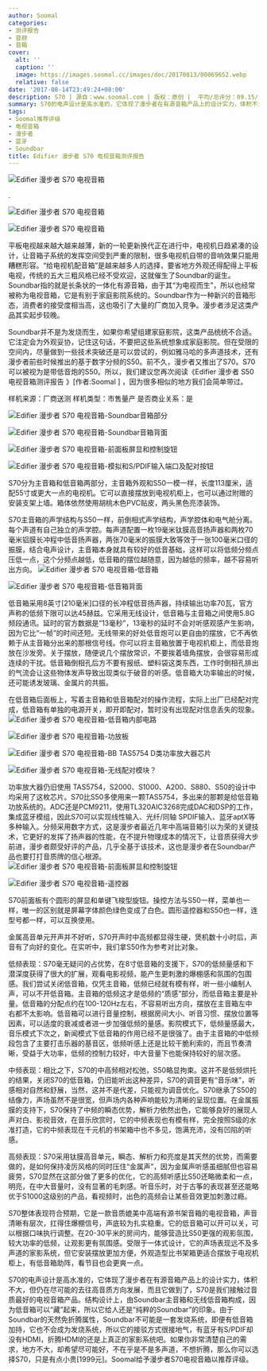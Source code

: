 ```yaml
---
author: Soomal
categories:
- 测评报告
- 音频
- 音箱
cover:
  alt: ''
  caption: ''
  image: https://images.soomal.cc/images/doc/20170813/00069652.webp
  relative: false
date: '2017-08-14T23:49:24+08:00'
description: S70 | 源自：www.soomal.com | 版权：原创 |  平均/总评分：09.15/375
summary: S70的电声设计是高水准的，它体现了漫步者在有源音箱产品上的设计实力，体积不大，但仍在尽可能的去往高音质方向发展，而且它做到了，S70是我们接触过音质最好的电视音箱产品。
tags:
- Soomal推荐评级
- 电视音箱
- 漫步者
- 蓝牙
- Soundbar
title: Edifier 漫步者 S70 电视音箱测评报告
---
```


![Edifier 漫步者 S70 电视音箱](https://images.soomal.cc/images/doc/20170813/00069652.webp)

.



![Edifier 漫步者 S70 电视音箱](https://images.soomal.cc/images/doc/20170801/00069343_01.webp)



![Edifier 漫步者 S70 电视音箱](https://images.soomal.cc/images/doc/20170801/00069344_01.webp)



平板电视越来越大越来越薄，新的一轮更新换代正在进行中，电视机日趋紧凑的设计，让音箱子系统的发挥空间受到严重的限制，很多电视机自带的音响效果只能用糟糕形容。“给电视机配音箱”是越来越多人的选择，要省地方外观还得配得上平板电视，传统的五大三粗风格已经不受欢迎，这就催生了Soundbar的诞生。Soundbar指的就是长条状的一体化有源音箱，由于其“为电视而生”，所以也经常被称为电视音箱，它是有别于家庭影院系统的。Soundbar作为一种新兴的音箱形态，消费者的接受度相当高，这也吸引了大量的厂商加入竞争。漫步者涉足这类产品其实起步较晚。

Soundbar并不是为发烧而生，如果你希望组建家庭影院，这类产品统统不合适。它注定会为外观妥协，记住这句话，不要把这些系统想象成家庭影院。但在受限的空间内，尽量做到一些技术突破还是可以尝试的，例如雅马哈的多声道技术，还有漫步者前些时候推出的基于数字分频的S50。前不久，漫步者又推出了S70。S70可以被视为是带低音炮的S50。所以，我们建议您再次阅读《Edifier 漫步者 S50 电视音箱测评报告 》[作者:Soomal ]
，因为很多相似的地方我们会简单带过。

样机来源：厂商送测
样机类型：市售量产
是否商业关系：是

![Edifier 漫步者 S70 电视音箱-Soundbar音箱部分](https://images.soomal.cc/images/doc/20170801/00069350_01.webp)




![Edifier 漫步者 S70 电视音箱-Soundbar音箱背面](https://images.soomal.cc/images/doc/20170801/00069351_01.webp)




![Edifier 漫步者 S70 电视音箱-前面板屏显和控制旋钮](https://images.soomal.cc/images/doc/20170801/00069353_01.webp)




![Edifier 漫步者 S70 电视音箱-模拟和S/PDIF输入端口及配对按钮](https://images.soomal.cc/images/doc/20170801/00069356_01.webp)




S70分为主音箱和低音箱两部分，主音箱外观和S50一模一样，长度113厘米，适配55寸或更大一点的电视机。它可以直接摆放到电视机柜上，也可以通过附赠的安装支架上墙。箱体依然使用胡桃木色PVC贴皮，两头黑色亮漆装饰。

S70主音箱的声学结构与S50一样，前倒相式声学结构，声学腔体和电气舱分离。每个声道有自己独立的声学腔。每声道配置一枚19毫米钛膜高音扬声器和两枚70毫米铝膜长冲程中低音扬声器，两张70毫米的振膜大致等效于一张100毫米口径的振膜，结合电声设计，主音箱本身就具有较好的低音基础，这样可以将低频分频点压低一点，这个分频点越低，低音箱的摆位越随意，因为越低的频率，越不容易听出方向。
![Edifier 漫步者 S70 电视音箱-低音箱](https://images.soomal.cc/images/doc/20170801/00069345_01.webp)




![Edifier 漫步者 S70 电视音箱-低音箱背面](https://images.soomal.cc/images/doc/20170801/00069346_01.webp)




低音箱采用8英寸[210毫米]口径的长冲程低音扬声器，持续输出功率70瓦，官方声称的低频下限可以达45赫兹。它采用无线设计，低音箱与主音箱之间使用5.8G频段通讯。延时的官方数据是“13毫秒”，13毫秒的延时不会对听感观感产生影响，因为它比“一帧”的时间还短。无线带来的好处低音炮可以更自由的摆放，它不再依赖于从主音箱分出来的那根信号线。你可以将主音箱放置于电视机柜上，而低音炮放在沙发旁。关于摆放，随便说几个摆放常识，不要挨着墙角摆放，会很容易形成连续的干扰。低音箱倒相孔后方不要有报纸、塑料袋这类东西，工作时倒相孔排出的气流会让这些物体发声导致出现类似于破音的听感。低音箱大功率输出的时候，还可能诱发玻璃、金属片的共振。

在低音箱后面板上，写着主音箱和低音箱配对的操作流程，实际上出厂已经配对完成，低音箱有单独的电源开关，即开即配对，暂时没有出现配对信息丢失的现象。
![Edifier 漫步者 S70 电视音箱-低音箱内部电路](https://images.soomal.cc/images/doc/20170801/00069357_01.webp)




![Edifier 漫步者 S70 电视音箱-功放板](https://images.soomal.cc/images/doc/20170801/00069358_01.webp)




![Edifier 漫步者 S70 电视音箱-BB TAS5754 D类功率放大器芯片](https://images.soomal.cc/images/doc/20170801/00069359_01.webp)




![Edifier 漫步者 S70 电视音箱-无线配对模块？](https://images.soomal.cc/images/doc/20170801/00069361_01.webp)




功率放大器仍旧使用 TAS5754，S2000、S1000、A200、S880、S50的设计中均采用了这枚芯片。S70比S50多使用来一颗TAS5754，多出来的那颗是给低音箱功放系统的。ADC还是PCM9211，使用TL320AIC3268完成DAC和DSP的工作，集成蓝牙模组，因此S70可以实现线性输入、光纤/同轴 SPDIF输入、蓝牙aptX等多种输入。分频采用数字方式，这是漫步者最近几年中高端音箱引以为荣的关键技术，它更好的发挥了扬声器的性能，在不提升物理成本的情况下，让音质获得大步前进，漫步者颇受好评的产品，几乎全基于该技术，这也是漫步者在Soundbar产品也要打打音质牌的信心根源。
![Edifier 漫步者 S70 电视音箱-前面板屏显和控制旋钮](https://images.soomal.cc/images/doc/20170801/00069353_01.webp)




![Edifier 漫步者 S70 电视音箱-遥控器](https://images.soomal.cc/images/doc/20170801/00069364_01.webp)




S70前面板有个圆形的屏显和单键飞梭型旋钮。操控方法与S50一样，菜单也一样，唯一的区别就是屏幕字体颜色绿色变成了白色。圆形遥控器和S50也一样，连型号都一样，可以互换使用。

金属高音单元开声并不好听，S70开声时中高频都显得生硬，煲机数十小时后，声音有了向好的变化。在实听中，我们拿S50作为参考对比对象。

低频表现：S70毫无疑问的占优势，在8寸低音箱的支援下，S70的低频量感和下潜深度获得了很大的扩展，观看电影视频，能产生更刺激的爆棚感和氛围的包围感。我们尝试关闭低音箱，仅凭主音箱，低频已经就有模有样，听一些小编制人声，可以不开低音箱。主音箱的低频这才是低频的“质感”部分，而低音箱主要是补量。低音箱的分配点约在100-120Hz左右，不容易听出方向，摆放在主音箱左中右都不太影响。低音箱可以进行音量控制，根据房间大小、听音习惯、摆放位置等因素，可以适度的衰减或者进一步加强低频的量感。影院模式下，低频量感最大，音乐模式下次之，新闻模式下低音箱的作用已经不是很强了。由于主音箱的中低频段包含了主要打击乐器的基音区，低频听感上还是比较干脆利索的，而且节奏清晰，受益于大功率，低频的控制力较好，中大音量下也能保持较好的层次感。

中频表现：相比之下，S70的中高频相对松弛，S50略显拘束。这并不是低频烘托的结果，关闭S70的低音箱，仍旧能听出这种差异，S70的调音更有“音乐味”，听感相对自然和舒展，当然，这并不是代差，只能视为调音优化。S70继承了S50的结像力，声场虽然不是很宽，但声场内各种声响能较为清晰的呈现位置。在金属振膜的支持下，S70保持了中频的瞬态优势，解析力依然出色，它能够良好的展现人声对白、影视音效，在音乐欣赏时，它的中频表现也有模有样，完全按照S级的水准打造，它的中频表现在千元机的书架箱中也不多见，饱满充沛，没有凹陷的听感。

高频表现：S70采用钛膜高音单元，瞬态、解析力和亮度是其天然的优势，而需要做的，是如何保持凌厉风格的同时压住“金属声”，因为金属声听感虽细腻但也容易疲劳，S70显然在这部分做了更多的优化，它的高频听感比S50还略微柔和一点，明亮，在中大音量时，没有显著的毛刺感。听音乐时，对于古筝的表现甚至还能略优于S1000这级别的产品，看视频时，出色的高频会让某些音效更加刺激过瘾。

S70整体表现符合预期，它是一款音质媲美中高端有源书架音箱的电视音箱，声音清晰有层次，扛得住爆棚信号，声底较为扎实稳重。它的低音箱可以开可以关，可以根据口味执行调整。在20-30平米的房间内，能够营造比S50更强的观影氛围，较大功率的低频，让观影更有氛围感。受限于一体式设计，它的声场表现远不及多声道的家影系统，但它安装摆放更加方便，外观造型比书架箱更适合摆放于电视机柜上，有低音箱助阵，看节目也会更爽一点。

S70的电声设计是高水准的，它体现了漫步者在有源音箱产品上的设计实力，体积不大，但仍在尽可能的去往高音质方向发展，而且它做到了，S70是我们接触过音质最好的电视音箱产品。结构设计上，由Soundbar主音箱和无线低音箱构成，因为低音箱可以“藏”起来，所以它给人还是“纯粹的Soundbar”的印象。由于Soundbar的天然免折腾属性，Soundbar不可能是一套发烧系统，即便有低音箱加持，它也不会成为发烧系统，所以它的接驳方式很接地气，有蓝牙有S/PDIF却没有HDMI，折腾HDMI的还是上真正的家影系统吧。如果你非常清楚自己的需求，地方不大，却希望尽可能好，不在乎是不是多声道，不想折腾，那么你可以选择S70，只是有点小贵[1999元]。Soomal给予漫步者S70电视音箱以推荐评级。
